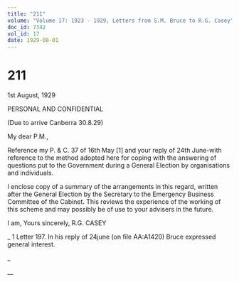 ```yaml
---
title: "211"
volume: "Volume 17: 1923 - 1929, Letters from S.M. Bruce to R.G. Casey"
doc_id: 7342
vol_id: 17
date: 1929-08-01
---
```


# 211

1st August, 1929

PERSONAL AND CONFIDENTIAL

(Due to arrive Canberra 30.8.29)

My dear P.M.,

Reference my P. &amp; C. 37 of 16th May [1] and your reply of 24th June-with reference to the method adopted here for coping with the answering of questions put to the Government during a General Election by organisations and individuals.

I enclose copy of a summary of the arrangements in this regard, written after the General Election by the Secretary to the Emergency Business Committee of the Cabinet. This reviews the experience of the working of this scheme and may possibly be of use to your advisers in the future.

I am, Yours sincerely, R.G. CASEY 

_ 1 Letter 197. In his reply of 24june (on file AA:A1420) Bruce expressed general interest.

_

__
